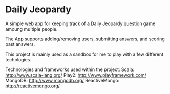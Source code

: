 Daily Jeopardy
==============

A simple web app for keeping track of a Daily Jeopardy question game amoung multiple people. 

The App supports adding/removing users, submitting answers, and scoring past answers. 

This project is mainly used as a sandbox for me to play with a few different techologies.

Technologies and frameworks used within the project:
Scala: http://www.scala-lang.org/
Play2: http://www.playframework.com/
MongoDB: http://www.mongodb.org/
ReactiveMongo: http://reactivemongo.org/
